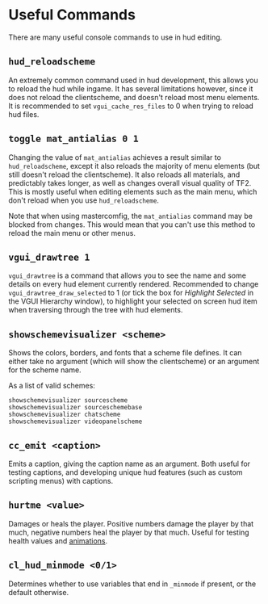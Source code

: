 # Useful Commands

There are many useful console commands to use in hud editing.

## `hud_reloadscheme`

An extremely common command used in hud development, this allows you to reload the hud while ingame. It has several limitations however, since it does not reload the clientscheme, and doesn't reload most menu elements. It is recommended to set `vgui_cache_res_files` to 0 when trying to reload hud files.

## `toggle mat_antialias 0 1`

Changing the value of `mat_antialias` achieves a result similar to `hud_reloadscheme`, except it also reloads the majority of menu elements (but still doesn't reload the clientscheme). It also reloads all materials, and predictably takes longer, as well as changes overall visual quality of TF2. This is mostly useful when editing elements such as the main menu, which don't reload when you use `hud_reloadscheme`.

Note that when using mastercomfig, the `mat_antialias` command may be blocked from changes. This would mean that you can't use this method to reload the main menu or other menus.

## `vgui_drawtree 1`

`vgui_drawtree` is a command that allows you to see the name and some details on every hud element currently rendered. Recommended to change `vgui_drawtree_draw_selected` to 1 (or tick the box for *Highlight Selected* in the VGUI Hierarchy window), to highlight your selected on screen hud item when traversing through the tree with hud elements.

## `showschemevisualizer <scheme>`

Shows the colors, borders, and fonts that a scheme file defines. It can either take no argument (which will show the clientscheme) or an argument for the scheme name.

As a list of valid schemes:
```
showschemevisualizer sourcescheme
showschemevisualizer sourceschemebase
showschemevisualizer chatscheme
showschemevisualizer videopanelscheme
```

## `cc_emit <caption>`

Emits a caption, giving the caption name as an argument. Both useful for testing captions, and developing unique hud features (such as custom scripting menus) with captions.

## `hurtme <value>`

Damages or heals the player. Positive numbers damage the player by that much, negative numbers heal the player by that much. Useful for testing health values and [animations](https://github.com/JarateKing/TF2-Hud-Reference/blob/master/0-TUTORIAL/4-Editing-Animations.md).

## `cl_hud_minmode <0/1>`

Determines whether to use variables that end in `_minmode` if present, or the default otherwise.
